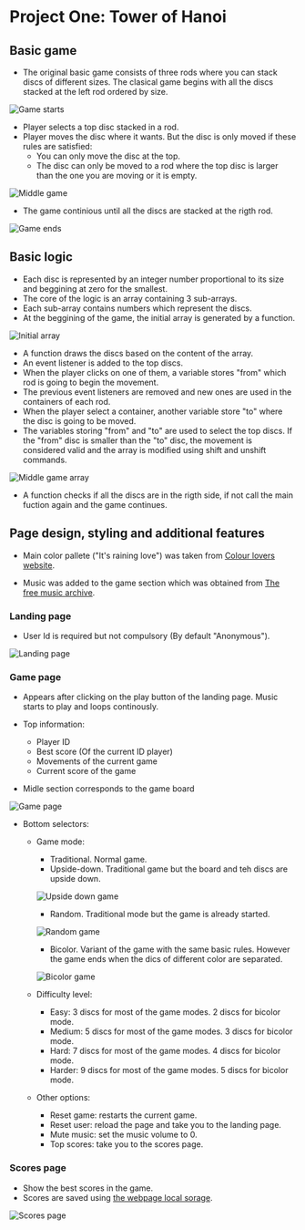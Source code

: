 # Project One: Tower of Hanoi

## Basic game

* The original basic game consists of three rods where you can stack discs of different sizes. The clasical game begins with all the discs stacked at the left rod ordered by size.

![Game starts](./imgs/begin.png)

* Player selects a top disc stacked in a rod.
* Player moves the disc where it wants. But the disc is only moved if these rules are satisfied:
    + You can only move the disc at the top.
    + The disc can only be moved to a rod where the top disc is larger than the one you are moving or it is empty.

![Middle game](./imgs/middle-game.png)

* The game continious until all the discs are stacked at the rigth rod.

![Game ends](./imgs/end.png)

## Basic logic

* Each disc is represented by an integer number proportional to its size and beggining at zero for the smallest.
* The core of the logic is an array containing 3 sub-arrays.
* Each sub-array contains numbers which represent the discs.
* At the beggining of the game, the initial array is generated by a function.

![Initial array](./imgs/array0.png)

* A function draws the discs based on the content of the array.
* An event listener is added to the top discs.
* When the player clicks on one of them, a variable stores "from" which rod is going to begin the movement.
* The previous event listeners are removed and new ones are used in the containers of each rod.
* When the player select a container, another variable store "to" where the disc is going to be moved.
* The variables storing "from" and "to" are used to select the top discs. If the "from" disc is smaller than the "to" disc, the movement is considered valid and the array is modified using shift and unshift commands.

![Middle game array](./imgs/array.png)

* A function checks if all the discs are in the rigth side, if not call the main fuction again and the game continues.

## Page design, styling and additional features

* Main color pallete ("It's raining love") was taken from [Colour lovers website](https://www.colourlovers.com/palette/845564/its_raining_love).

* Music was added to the game section which was obtained from [The free music archive](https://freemusicarchive.org/).

### Landing page

* User Id is required but not compulsory (By default "Anonymous").

![Landing page](./imgs/homepage.png)

### Game page

* Appears after clicking on the play button of the landing page. Music starts to play and loops continously.
* Top information:
    + Player ID
    + Best score (Of the current ID player)
    + Movements of the current game
    + Current score of the game

* Midle section corresponds to the game board

![Game page](./imgs/gamepage.png)

* Bottom selectors:
    + Game mode:
        - Traditional. Normal game.
        - Upside-down. Traditional game but the board and teh discs are upside down.

        ![Upside down game](./imgs/upside-down.png)

        - Random. Traditional mode but the game is already started.

        ![Random game](./imgs/random.png)

        - Bicolor. Variant of the game with the same basic rules. However the game ends when the dics of different color are separated.

        ![Bicolor game](./imgs/bicolor.png)

    + Difficulty level:
        - Easy: 3 discs for most of the game modes. 2 discs for bicolor mode.
        - Medium: 5 discs for most of the game modes. 3 discs for bicolor mode.
        - Hard: 7 discs for most of the game modes. 4 discs for bicolor mode.
        - Harder: 9 discs for most of the game modes. 5 discs for bicolor mode.
    + Other options:
        - Reset game: restarts the current game.
        - Reset user: reload the page and take you to the landing page.
        - Mute music: set the music volume to 0.
        - Top scores: take you to the scores page.

### Scores page

* Show the best scores in the game.
* Scores are saved using [the webpage local sorage](https://www.w3schools.com/html/html5_webstorage.asp).

![Scores page](./imgs/score.png)